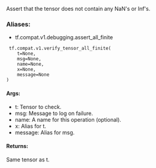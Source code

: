 Assert that the tensor does not contain any NaN's or Inf's.
### Aliases:
- tf.compat.v1.debugging.assert_all_finite

```
 tf.compat.v1.verify_tensor_all_finite(
    t=None,
    msg=None,
    name=None,
    x=None,
    message=None
)
```
#### Args:
- t: Tensor to check.
- msg: Message to log on failure.
- name: A name for this operation (optional).
- x: Alias for t.
- message: Alias for msg.
#### Returns:
Same tensor as t.
